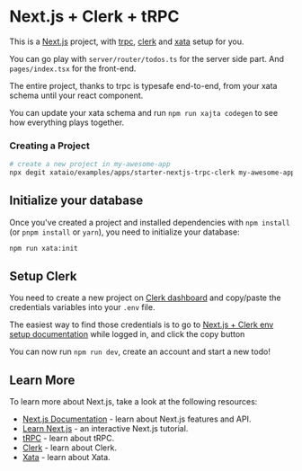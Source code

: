 # Next.js + Clerk + tRPC

This is a [Next.js](https://nextjs.org/) project, with [trpc](https://trpc.io), [clerk](https://clerk.dev) and [xata](https://xata.io) setup for you.

You can go play with `server/router/todos.ts` for the server side part. And `pages/index.tsx` for the front-end.

The entire project, thanks to trpc is typesafe end-to-end, from your xata schema until your react component.

You can update your xata schema and run `npm run xajta codegen` to see how everything plays together.

### Creating a Project

```bash
# create a new project in my-awesome-app
npx degit xataio/examples/apps/starter-nextjs-trpc-clerk my-awesome-app
```

## Initialize your database

Once you've created a project and installed dependencies with `npm install` (or `pnpm install` or `yarn`), you need to initialize your database:

```bash
npm run xata:init
```

## Setup Clerk

You need to create a new project on [Clerk dashboard](https://dashboard.clerk.dev/) and copy/paste the credentials variables into your `.env` file.

The easiest way to find those credentials is to go to [Next.js + Clerk env setup documentation](https://clerk.dev/docs/nextjs/set-environment-keys) while logged in, and click the copy button

You can now run `npm run dev`, create an account and start a new todo!

## Learn More

To learn more about Next.js, take a look at the following resources:

- [Next.js Documentation](https://nextjs.org/docs) - learn about Next.js features and API.
- [Learn Next.js](https://nextjs.org/learn) - an interactive Next.js tutorial.
- [tRPC](https://trpc.io/docs) - learn about tRPC.
- [Clerk](https://clerk.dev/docs) - learn about Clerk.
- [Xata](https://xata.io/docs) - learn about Xata.
